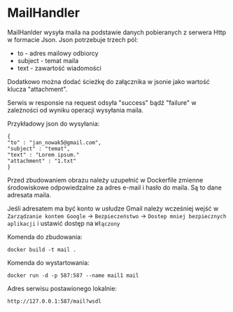 # MailHandler

MailHanlder wysyła maila na podstawie danych pobieranych z serwera Http w formacie Json. Json potrzebuje trzech pól:

- to - adres mailowy odbiorcy
- subject - temat maila
- text - zawartość wiadomości

Dodatkowo można dodać ścieżkę do załącznika w jsonie jako wartość klucza "attachment".

Serwis w responsie na request odsyła "success" bądź "failure" w zależności od wyniku operacji wysyłania maila.

Przykładowy json do wysyłania:

    {
    "to" : "jan_nowak5@gmail.com",
    "subject" : "temat",
    "text" : "Lorem ipsum."
    "attachment" : "1.txt"
    }

Przed zbudowaniem obrazu należy uzupełnić w Dockerfile zmienne środowiskowe odpowiedzalne za adres e-mail i hasło do maila. Są to dane adresata maila.

Jeśli adresatem ma być konto w usłudze Gmail należy wcześniej wejść w `Zarządzanie kontem Google` -> `Bezpieczeństwo` -> `Dostep mniej bezpiecznych aplikacji` i ustawić dostęp na `Włączony`

Komenda do zbudowania:

	docker build -t mail .	

Komenda do wystartowania:

	docker run -d -p 587:587 --name mail1 mail
	
Adres serwisu postawionego lokalnie:

	http://127.0.0.1:587/mail?wsdl


